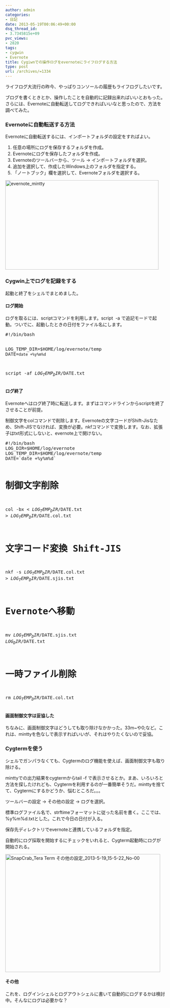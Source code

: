 ```yaml
---
author: admin
categories:
- 日記
date: 2013-05-19T00:06:49+00:00
dsq_thread_id:
- 3.7345815e+09
pvc_views:
- 2820
tags:
- cygwin
- Evernote
title: Cygiwnでの操作ログをevernoteにライフログする方法
type: post
url: /archives/=1334
---
```


ライフログ大流行の昨今、やっぱりコンソールの履歴もライフログしたいです。

ブログを書くときとか、操作したことを自動的に記録出来ればいいとおもった。さらには、Evernoteに自動転送してログできればいいなと思ったので、方法を調べてみた。

### Evernoteに自動転送する方法

Evernoteに自動転送するには、インポートフォルダの設定をすればよい。

  1. 任意の場所にログを保存するフォルダを作成。 
  2. Evernoteにログを保存したフォルダを作成。 
  3. Evernoteのツールバーから、ツール -> インポートフォルダを選択。 
  4. 追加を選択して、作成したWindows上のフォルダを指定する。 
  5. 「ノートブック」欄を選択して、Evernoteフォルダを選択する。 

[<img style="background-image: none; border-right-width: 0px; padding-left: 0px; padding-right: 0px; display: inline; border-top-width: 0px; border-bottom-width: 0px; border-left-width: 0px; padding-top: 0px" title="evernote_mintty" border="0" alt="evernote_mintty" src="https://hmi-me.ciao.jp/wordpress/wp-content/uploads/evernote_mintty_thumb.png" width="483" height="281" />][1]

### Cygwin上でログを記録をする

起動と終了をシェルでまとめました。

#### ログ開始

ログを取るには、scriptコマンドを利用します。script&#160; -a で追記モードで起動。ついでに、起動したときの日付をファイル名にします。

<div style="padding-bottom: 0px; margin: 0px; padding-left: 0px; padding-right: 0px; display: inline; float: none; padding-top: 0px" id="scid:812469c5-0cb0-4c63-8c15-c81123a09de7:90248baa-eafc-4686-9ff1-14913fe9dbac" class="wlWriterEditableSmartContent">
  <pre name="code" class="c">#!/bin/bash

LOG_TEMP_DIR=$HOME/log/evernote/temp
DATE=`date +%y%m%d`

script -af $LOG_TEMP_DIR/$DATE.txt
</pre>
</div>

#### ログ終了

Evernoteへはログ終了時に転送します。まずはコマンドラインからscriptを終了させることが前提。

制御文字をcolコマンドで削除します。Evernoteの文字コードがShift-Jisなため、Shift-JISでなければ、変換が必要。nkfコマンドで変換します。なお、拡張子はtxt形式にしないと、evernote上で開けない。

<div style="padding-bottom: 0px; margin: 0px; padding-left: 0px; padding-right: 0px; display: inline; float: none; padding-top: 0px" id="scid:812469c5-0cb0-4c63-8c15-c81123a09de7:ec95be08-a2cc-4324-8b47-97344e24fad6" class="wlWriterEditableSmartContent">
  <pre name="code" class="c">#!/bin/bash
LOG_DIR=$HOME/log/evernote
LOG_TEMP_DIR=$HOME/log/evernote/temp
DATE=`date +%y%m%d`

# 制御文字削除
col -bx &lt; $LOG_TEMP_DIR/$DATE.txt &gt; $LOG_TEMP_DIR/$DATE.col.txt

# 文字コード変換 Shift-JIS
nkf -s $LOG_TEMP_DIR/$DATE.col.txt &gt; $LOG_TEMP_DIR/$DATE.sjis.txt

# Evernoteへ移動
mv $LOG_TEMP_DIR/$DATE.sjis.txt $LOG_DIR/$DATE.txt

# 一時ファイル削除
rm $LOG_TEMP_DIR/$DATE.col.txt
</pre>
</div>

#### 画面制御文字は妥協した

ちなみに、画面制御文字はどうしても取り除けなかかった。33m~や0;など。これは、minttyを色なしで表示すればいいが、それはやりたくないので妥協。

### Cygtermを使う

シェルでガンパラなくても、Cygtermのログ機能を使えば、画面制御文字も取り除ける。

minttyでの出力結果をcygtermからtail -f で表示させるとか。まあ、いろいろと方法を探したけれども、Cygtermを利用するのが一番簡単そうだ。minttyを捨てて、Cygtermにするかどうか、悩むところだ。。。

ツールバーの設定 -> その他の設定 -> ログを選択。

標準ログファイル名で、strftimeフォーマットに従った名前を書く。ここでは、%y%m%d.txtとした。これで今日の日付が入る。

保存先ディレクトリでevernoteと連携しているフォルダを指定。

自動的にログ採取を開始するにチェックをいれると、Cygterm起動時にログが開始される。

[<img style="background-image: none; border-bottom: 0px; border-left: 0px; padding-left: 0px; padding-right: 0px; display: inline; border-top: 0px; border-right: 0px; padding-top: 0px" title="SnapCrab_Tera Term その他の設定_2013-5-19_15-5-22_No-00" border="0" alt="SnapCrab_Tera Term その他の設定_2013-5-19_15-5-22_No-00" src="https://hmi-me.ciao.jp/wordpress/wp-content/uploads/SnapCrab_Tera-Term-_2013-5-19_15-5-22_No-00_thumb.png" width="488" height="371" />][2]

#### その他

これを、ログインシェルとログアウトシェルに書いて自動的にログするかは検討中。そんなにログは必要かな？

 [1]: https://hmi-me.ciao.jp/wordpress/wp-content/uploads/evernote_mintty.png
 [2]: https://hmi-me.ciao.jp/wordpress/wp-content/uploads/SnapCrab_Tera-Term-_2013-5-19_15-5-22_No-00.png